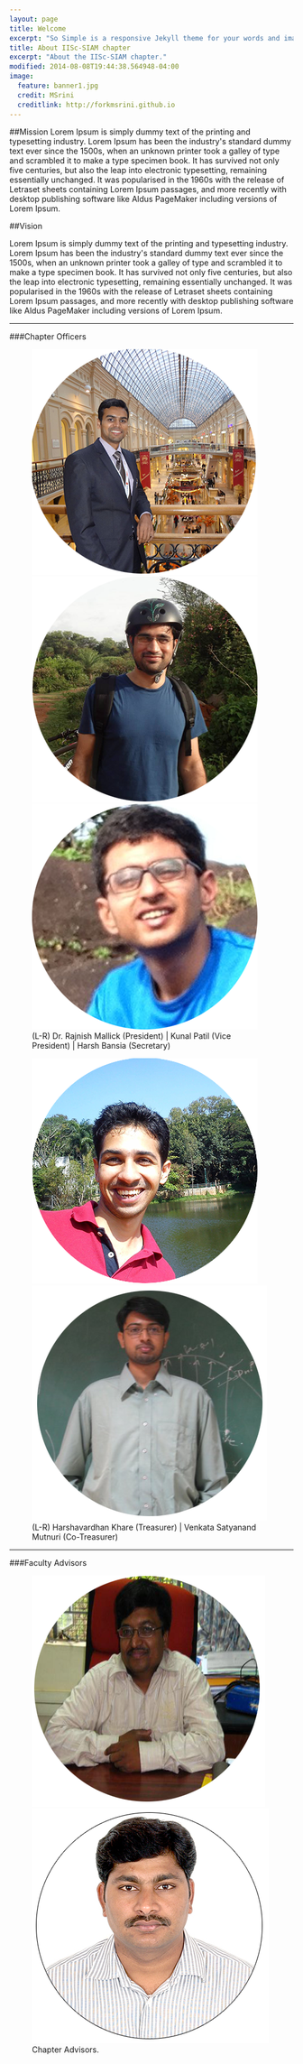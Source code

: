```yaml
---
layout: page
title: Welcome
excerpt: "So Simple is a responsive Jekyll theme for your words and images."
title: About IISc-SIAM chapter
excerpt: "About the IISc-SIAM chapter."
modified: 2014-08-08T19:44:38.564948-04:00
image:
  feature: banner1.jpg
  credit: MSrini
  creditlink: http://forkmsrini.github.io
---
```


##Mission
Lorem Ipsum is simply dummy text of the printing and typesetting industry. Lorem Ipsum has been the industry's standard dummy text ever since the 1500s, when an unknown printer took a galley of type and scrambled it to make a type specimen book. It has survived not only five centuries, but also the leap into electronic typesetting, remaining essentially unchanged. It was popularised in the 1960s with the release of Letraset sheets containing Lorem Ipsum passages, and more recently with desktop publishing software like Aldus PageMaker including versions of Lorem Ipsum.

##Vision

Lorem Ipsum is simply dummy text of the printing and typesetting industry. Lorem Ipsum has been the industry's standard dummy text ever since the 1500s, when an unknown printer took a galley of type and scrambled it to make a type specimen book. It has survived not only five centuries, but also the leap into electronic typesetting, remaining essentially unchanged. It was popularised in the 1960s with the release of Letraset sheets containing Lorem Ipsum passages, and more recently with desktop publishing software like Aldus PageMaker including versions of Lorem Ipsum.


<hr/>

<!-- |:--------|:-------:|--------:|
| <a href=''><img src='bio-photo.jpg' width='100' border='0'></a> <br/>FirstName LastName  | <a href=''><img src='bio-photo.jpg' width='100' border='0'></a><br/> FirstName LastName  | <a href=''><img src='bio-photo.jpg' width='100' border='0'></a><br/>  FirstName LastName |
| <a href=''><img src='bio-photo.jpg' width='100' border='0'></a><br/>  FirstName LastName   | <a href=''><img src='bio-photo.jpg' width='100' border='0'></a><br/>  FirstName LastName   | <a href=''><img src='bio-photo.jpg' width='100' border='0'></a><br/>  FirstName LastName   |
| <a href=''><img src='bio-photo.jpg' width='100' border='0'></a><br/>  FirstName LastName   | <a href=''><img src='bio-photo.jpg' width='100' border='0'></a><br/>  FirstName LastName   | <a href=''><img src='bio-photo.jpg' width='100' border='0'></a><br/>  FirstName LastName   |
| <a href=''><img src='bio-photo.jpg' width='100' border='0'></a><br/>  FirstName LastName   | <a href=''><img src='bio-photo.jpg' width='100' border='0'></a><br/>  FirstName LastName   | <a href=''><img src='bio-photo.jpg' width='100' border='0'></a><br/>  FirstName LastName   |
|=====
{: rules="groups"} -->

###Chapter Officers
<figure class="third">
	<a href="/images/kunal.png"><img src="/images/rajnish.png" alt="image"></a>
	<a href="/images/kunal.png"><img src="/images/kunal.png" alt="image"></a>
	<a href="/images/harsh.png"><img src="/images/harsh.png" alt="image"></a>
<figcaption>(L-R) Dr. Rajnish Mallick (President) | Kunal Patil (Vice President) | Harsh Bansia (Secretary)</figcaption> 
</figure>
<figure class="third">
	<a href="/images/harshKhare.png"><img src="/images/harshKhare.png" alt="image"></a>
	<a href="/images/venkat.png"><img src="/images/venkat.png" alt="image"></a>
<figcaption>(L-R) Harshavardhan Khare (Treasurer) | Venkata Satyanand Mutnuri (Co-Treasurer) </figcaption>
</figure>
<!--<figure class="third">
	<a href="http://placehold.it/1200x600.jpg"><img src="/images/harshKhare.png" alt="image"></a>
	<a href="http://placehold.it/1200x600.jpg"><img src="/images/harshKhare.png" alt="image"></a>
	<a href="http://placehold.it/1200x600.jpg"><img src="/images/harshKhare.png" alt="image"></a>
<<<<<<< HEAD
	<figcaption>Execom Members.</figcaption>
</figure>-->

<hr/>


###Faculty Advisors
<figure class="half">
	<a href="http://www.ece.iisc.ernet.in/~tsrinu/"><img src="/images/ts.png" alt="image"></a>
	<a href="http://math.iisc.ernet.in/~gudi/"><img src="/images/tgudi.png" alt="image"></a>
	<figcaption>Chapter Advisors.</figcaption>
</figure>